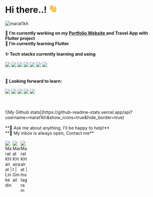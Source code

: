 
<h1> Hi there..! <img src="https://github.com/marat1kh/marat1kh/blob/master/Hi.gif" width="29px"> </h1>
<p align="left"> <img src=https://komarev.com/ghpvc/?username=marat1kh alt=marat1kh> </p>

**🔭 I’m currently working on my <a href="/"><b>Portfolio Website</b> </a> and Travel App with Flutter project**<br>
**🌱 I’m currently learning Flutter**
<br>
<br>
**✨ Tech stacks currently learning and using** <br>
<br>
<code><a href="https://www.python.org/" target="_blank"><img height="50" src="https://www.vectorlogo.zone/logos/python/python-ar21.svg"></a></code>
<code><a href="https://reactjs.org/" target="_blank"><img height="50" src="https://www.vectorlogo.zone/logos/reactjs/reactjs-icon.svg"></a></code>
<code><a href="https://jetbrains.com/" target="_blank"><img height="50" src="https://www.vectorlogo.zone/logos/jetbrains/jetbrains-icon.svg"></a></code>
<code><a href="https://javascript.com/" target="_blank"><img height="50" src="https://www.vectorlogo.zone/logos/javascript/javascript-icon.svg"></a></code>
<code><a href="https://git-scm.com/" target="_blank"><img height="50" src="https://www.vectorlogo.zone/logos/git-scm/git-scm-ar21.svg"></a></code>
<code><a href="https://www.mysql.com/" target="_blank"><img height="50" src="https://www.vectorlogo.zone/logos/mysql/mysql-ar21.svg"></a></code>
<code><a href="https://www.flutter.dev/" target="_blank"><img height="50" src="https://www.vectorlogo.zone/logos/flutterio/flutterio-icon.svg"></a></code>
<br>
<br>
<br>
**🌱 Looking forward to learn:** <br>
<br>
<code><a href="https://www.mongodb.com/" target="_blank"><img height="50" src="https://www.vectorlogo.zone/logos/mongodb/mongodb-ar21.svg"></a></code>
<code><a href="https://docker.com/" target="_blank"><img height="50" src="https://www.vectorlogo.zone/logos/docker/docker-icon.svg"></a></code>
<code><a href="https://cloud.google.com/" target="_blank"><img height="50" src="https://www.vectorlogo.zone/logos/google_cloud/google_cloud-ar21.svg"></a></code>
<code><a href="https://aws.amazon.com/" target="_blank"><img height="50" src="https://www.vectorlogo.zone/logos/amazon_aws/amazon_aws-ar21.svg"></a></code>
<code><a href="https://ruby-lang.org/" target="_blank"><img height="50" src="https://www.vectorlogo.zone/logos/ruby-lang/ruby-lang-ar21.svg"></a></code>


<br>
<br>
![My Github stats](https://github-readme-stats.vercel.app/api?username=marat1kh&show_icons=true&hide_border=true)
<br>
<br>
**💬 Ask me about anything, I'll be happy to help!** <br>
**💬 My inbox is always open, Contact me**
<br>
<br> 
  <a href="https://in.linkedin.com/in/" target="_blank">
   <img align="left" alt="Marat KHairat | Linkedin" width="24px" src="https://github.com/marat1kh/marat1kh/Linkedin.svg" />
  </a>
  <a href="mailto:maratkhayrat@gmail.com" target="_blank">
    <img align="left" alt="Marat KHairat | Gmail" width="26px" src="https://github.com/marat1kh/marat1kh/Gmail.svg" />
  </a>
  <a href="https://www.instagram.com/maratella_/" target="_blank">
    <img align="left" alt="Marat KHairat | Instagram" width="24px" src="https://github.com/marat1kh/marat1kh/Instagram.svg"  />
  </a>


<!--
**Visitor Count :**
<br>

![Visitor Count](https://profile-counter.glitch.me/{marat1kh}/count.svg) 
-->


